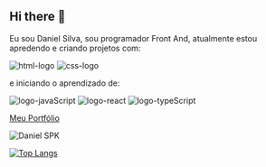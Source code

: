 ## Hi there 👋

Eu sou Daniel Silva, sou programador Front And, atualmente estou apredendo e criando projetos com:

<img src="https://img.shields.io/badge/HTML-239120?style=for-the-badge&logo=html5&logoColor=white" alt="html-logo"/>

<img src="https://img.shields.io/badge/CSS-239120?&style=for-the-badge&logo=css3&logoColor=white" alt="css-logo"/>

e iniciando o aprendizado de:

<img src="https://img.shields.io/badge/JavaScript-F7DF1E?style=for-the-badge&logo=javascript&logoColor=black" alt="logo-javaScript"/>

<img src="https://img.shields.io/badge/React-20232A?style=for-the-badge&logo=react&logoColor=61DAFB" alt="logo-react"/>

<img src="https://img.shields.io/badge/TypeScript-007ACC?style=for-the-badge&logo=typescript&logoColor=white" alt="logo-typeScript"/>


<br>

<a href="https://portfolio1-daniel-spk.netlify.app/">Meu Portfólio</a>

![Daniel SPK](https://github-readme-stats.vercel.app/api?username=Daniel-SPK&show=reviews,discussions_started,discussions_answered,prs_merged,prs_merged_percentage)

[![Top Langs](https://github-readme-stats.vercel.app/api/top-langs/?username=Daniel-spk)](https://github.com/anuraghazra/github-readme-stats)
